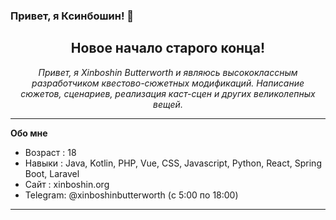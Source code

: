 ### Привет, я Ксинбошин! 👋

<html>
   <body>
      <h2 align="center">Новое начало старого конца!</h2>
      <p align="center">
        <em>Привет, я Xinboshin Butterworth и являюсь высококлассным разработчиком квестово-сюжетных модификаций. Написание сюжетов, сценариев, реализация каст-сцен и других великолепных вещей.</em>
        </p>
    <body/>
<html/>
      
___

**Обо мне**

- Возраст : 18
- Навыки : Java, Kotlin, PHP, Vue, CSS, Javascript, Python, React, Spring Boot, Laravel
- Сайт : xinboshin.org
- Telegram: @xinboshinbutterworth (с 5:00 по 18:00)
___

